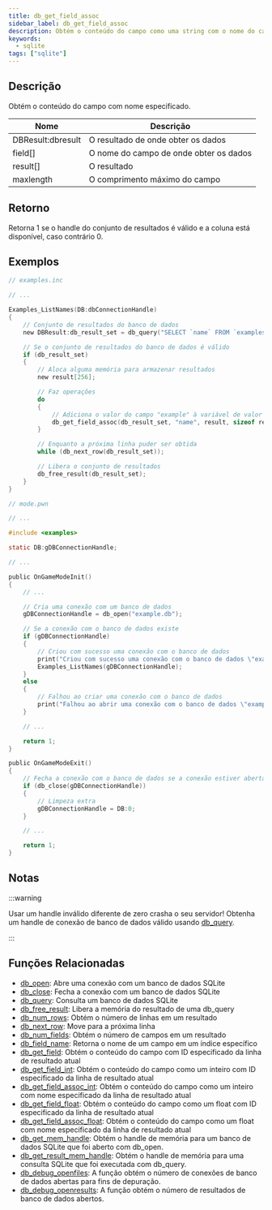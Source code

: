 ```yaml
---
title: db_get_field_assoc
sidebar_label: db_get_field_assoc
description: Obtém o conteúdo do campo como uma string com o nome do campo especificado.
keywords:
  - sqlite
tags: ["sqlite"]
---
```


<LowercaseNote />

## Descrição

Obtém o conteúdo do campo com nome especificado.

| Nome              | Descrição                                |
| ----------------- | ---------------------------------------- |
| DBResult:dbresult | O resultado de onde obter os dados      |
| field[]           | O nome do campo de onde obter os dados  |
| result[]          | O resultado                              |
| maxlength         | O comprimento máximo do campo           |

## Retorno

Retorna 1 se o handle do conjunto de resultados é válido e a coluna está disponível, caso contrário 0.

## Exemplos

```c
// examples.inc

// ...

Examples_ListNames(DB:dbConnectionHandle)
{
    // Conjunto de resultados do banco de dados
    new DBResult:db_result_set = db_query("SELECT `name` FROM `examples`");

    // Se o conjunto de resultados do banco de dados é válido
    if (db_result_set)
    {
        // Aloca alguma memória para armazenar resultados
        new result[256];

        // Faz operações
        do
        {
            // Adiciona o valor do campo "example" à variável de valor de retorno
            db_get_field_assoc(db_result_set, "name", result, sizeof result);
        }

        // Enquanto a próxima linha puder ser obtida
        while (db_next_row(db_result_set));

        // Libera o conjunto de resultados
        db_free_result(db_result_set);
    }
}
```

```c
// mode.pwn

// ...

#include <examples>

static DB:gDBConnectionHandle;

// ...

public OnGameModeInit()
{
    // ...

    // Cria uma conexão com um banco de dados
    gDBConnectionHandle = db_open("example.db");

    // Se a conexão com o banco de dados existe
    if (gDBConnectionHandle)
    {
        // Criou com sucesso uma conexão com o banco de dados
        print("Criou com sucesso uma conexão com o banco de dados \"example.db\".");
        Examples_ListNames(gDBConnectionHandle);
    }
    else
    {
        // Falhou ao criar uma conexão com o banco de dados
        print("Falhou ao abrir uma conexão com o banco de dados \"example.db\".");
    }

    // ...

    return 1;
}

public OnGameModeExit()
{
    // Fecha a conexão com o banco de dados se a conexão estiver aberta
    if (db_close(gDBConnectionHandle))
    {
        // Limpeza extra
        gDBConnectionHandle = DB:0;
    }

    // ...

    return 1;
}
```

## Notas

:::warning

Usar um handle inválido diferente de zero crasha o seu servidor! Obtenha um handle de conexão de banco de dados válido usando [db_query](db_query).

:::

## Funções Relacionadas

- [db_open](db_open): Abre uma conexão com um banco de dados SQLite
- [db_close](db_close): Fecha a conexão com um banco de dados SQLite
- [db_query](db_query): Consulta um banco de dados SQLite
- [db_free_result](db_free_result): Libera a memória do resultado de uma db_query
- [db_num_rows](db_num_rows): Obtém o número de linhas em um resultado
- [db_next_row](db_next_row): Move para a próxima linha
- [db_num_fields](db_num_fields): Obtém o número de campos em um resultado
- [db_field_name](db_field_name): Retorna o nome de um campo em um índice específico
- [db_get_field](db_get_field): Obtém o conteúdo do campo com ID especificado da linha de resultado atual
- [db_get_field_int](db_get_field_int): Obtém o conteúdo do campo como um inteiro com ID especificado da linha de resultado atual
- [db_get_field_assoc_int](db_get_field_assoc_int): Obtém o conteúdo do campo como um inteiro com nome especificado da linha de resultado atual
- [db_get_field_float](db_get_field_float): Obtém o conteúdo do campo como um float com ID especificado da linha de resultado atual
- [db_get_field_assoc_float](db_get_field_assoc_float): Obtém o conteúdo do campo como um float com nome especificado da linha de resultado atual
- [db_get_mem_handle](db_get_mem_handle): Obtém o handle de memória para um banco de dados SQLite que foi aberto com db_open.
- [db_get_result_mem_handle](db_get_result_mem_handle): Obtém o handle de memória para uma consulta SQLite que foi executada com db_query.
- [db_debug_openfiles](db_debug_openfiles): A função obtém o número de conexões de banco de dados abertas para fins de depuração.
- [db_debug_openresults](db_debug_openresults): A função obtém o número de resultados de banco de dados abertos.